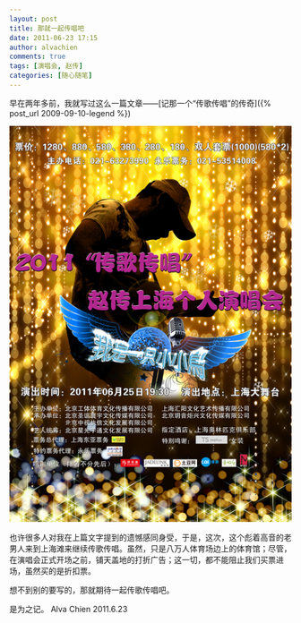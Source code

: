 ```yaml
---
layout: post
title: 那就一起传唱吧
date: 2011-06-23 17:15
author: alvachien
comments: true
tags: [演唱会, 赵传]
categories: [随心随笔]
---
```


早在两年多前，我就写过这么一篇文章——[记那一个“传歌传唱”的传奇]({% post_url 2009-09-10-legend %})


![赵传上海演唱会2011](/assets/uploads/2011/06/Zhaochuan_Shanghai_Live.jpg)


也许很多人对我在上篇文字提到的遗憾感同身受，于是，这次，这个彪着高音的老男人来到上海滩来继续传歌传唱。虽然，只是八万人体育场边上的体育馆；尽管，在演唱会正式开场之前，铺天盖地的打折广告；这一切，都不能阻止我们买票进场，虽然买的是折扣票。


想不到别的要写的，那就期待一起传歌传唱吧。


是为之记。
Alva Chien
2011.6.23
